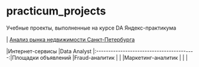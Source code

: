 # practicum_projects
Учебные проекты, выполненные на курсе DA Яндекс-практикума  

| [Анализ рынка недвижимости Санкт-Петербурга]("SPb_real_estate")

|Интернет-сервисы    |Data Analyst
|:-----------------------------------------:|Площадки объявлений |Fraud-аналитик
|                                           |                    |Маркетинг-аналитик
|                                           |
|

